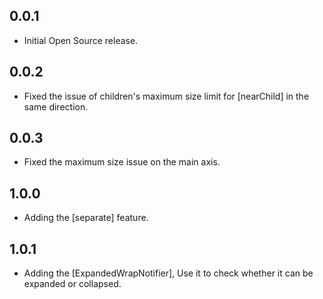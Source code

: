 ## 0.0.1

* Initial Open Source release.

## 0.0.2

* Fixed the issue of children's maximum size limit for [nearChild] in the same direction.

## 0.0.3

* Fixed the maximum size issue on the main axis.

## 1.0.0

* Adding the [separate] feature.

## 1.0.1

* Adding the [ExpandedWrapNotifier], Use it to check whether it can be expanded or collapsed.
